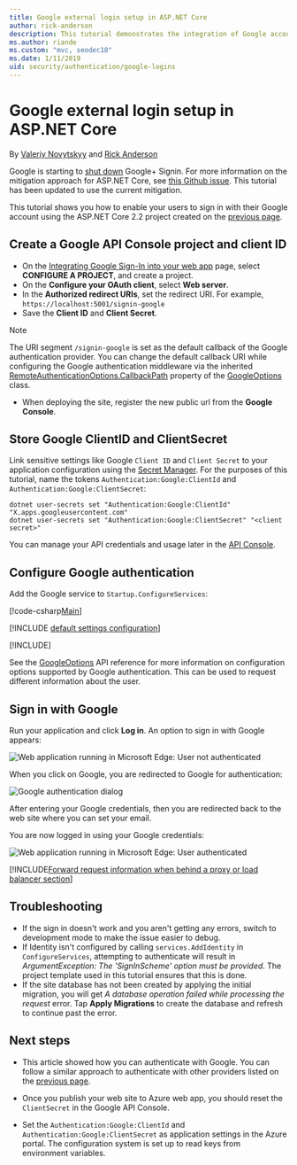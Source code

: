 ```yaml
---
title: Google external login setup in ASP.NET Core
author: rick-anderson
description: This tutorial demonstrates the integration of Google account user authentication into an existing ASP.NET Core app.
ms.author: riande
ms.custom: "mvc, seodec18"
ms.date: 1/11/2019
uid: security/authentication/google-logins
---
```

# Google external login setup in ASP.NET Core

By [Valeriy Novytskyy](https://github.com/01binary) and [Rick Anderson](https://twitter.com/RickAndMSFT)

Google is starting to [shut down](https://developers.google.com/+/api-shutdown) Google+ Signin. For more information on the mitigation approach for ASP.NET Core, see [this Github issue](https://github.com/aspnet/AspNetCore/issues/6486). This tutorial has been updated to use the current mitigation.

This tutorial shows you how to enable your users to sign in with their Google account using the  ASP.NET Core 2.2 project created on the [previous page](xref:security/authentication/social/index).

## Create a Google API Console project and client ID

* On the [Integrating Google Sign-In into your web app](https://developers.google.com/identity/sign-in/web/devconsole-project) page, select **CONFIGURE A PROJECT**, and create a project.
* On the **Configure your OAuth client**, select **Web server**.
* In the **Authorized redirect URIs**, set the redirect URI. For example, `https://localhost:5001/signin-google`
* Save the **Client ID** and **Client Secret**.

> [!NOTE]
> The URI segment `/signin-google` is set as the default callback of the Google authentication provider. You can change the default callback URI while configuring the Google authentication middleware via the inherited [RemoteAuthenticationOptions.CallbackPath](/dotnet/api/microsoft.aspnetcore.authentication.remoteauthenticationoptions.callbackpath) property of the [GoogleOptions](/dotnet/api/microsoft.aspnetcore.authentication.google.googleoptions) class.

* When deploying the site, register the new public url from the **Google Console**.

## Store Google ClientID and ClientSecret

Link sensitive settings like Google `Client ID` and `Client Secret` to your application configuration using the [Secret Manager](xref:security/app-secrets). For the purposes of this tutorial, name the tokens `Authentication:Google:ClientId` and `Authentication:Google:ClientSecret`:

```console
dotnet user-secrets set "Authentication:Google:ClientId" "X.apps.googleusercontent.com"
dotnet user-secrets set "Authentication:Google:ClientSecret" "<client secret>"
```

You can manage your API credentials and usage later in the [API Console](https://console.developers.google.com/apis/dashboard).

## Configure Google authentication

Add the Google service to `Startup.ConfigureServices`:

[!code-csharp[Main](~/security/authentication/social/google-logins/sample/Startup.cs?name=snippet&highlight=17-33)]

[!INCLUDE [default settings configuration](includes/default-settings.md)]

[!INCLUDE[](includes/chain-auth-providers.md)]

See the [GoogleOptions](/dotnet/api/microsoft.aspnetcore.builder.googleoptions) API reference for more information on configuration options supported by Google authentication. This can be used to request different information about the user.

## Sign in with Google

Run your application and click **Log in**. An option to sign in with Google appears:

![Web application running in Microsoft Edge: User not authenticated](index/_static/DoneGoogle.png)

When you click on Google, you are redirected to Google for authentication:

![Google authentication dialog](index/_static/GoogleLogin.png)

After entering your Google credentials, then you are redirected back to the web site where you can set your email.

You are now logged in using your Google credentials:

![Web application running in Microsoft Edge: User authenticated](index/_static/Done.png)

[!INCLUDE[Forward request information when behind a proxy or load balancer section](includes/forwarded-headers-middleware.md)]

## Troubleshooting

* If the sign in doesn't work and you aren't getting any errors, switch to development mode to make the issue easier to debug.
* If Identity isn't configured by calling `services.AddIdentity` in `ConfigureServices`, attempting to authenticate will result in *ArgumentException: The 'SignInScheme' option must be provided*. The project template used in this tutorial ensures that this is done.
* If the site database has not been created by applying the initial migration, you will get *A database operation failed while processing the request* error. Tap **Apply Migrations** to create the database and refresh to continue past the error.

## Next steps

* This article showed how you can authenticate with Google. You can follow a similar approach to authenticate with other providers listed on the [previous page](xref:security/authentication/social/index).

* Once you publish your web site to Azure web app, you should reset the `ClientSecret` in the Google API Console.

* Set the `Authentication:Google:ClientId` and `Authentication:Google:ClientSecret` as application settings in the Azure portal. The configuration system is set up to read keys from environment variables.
